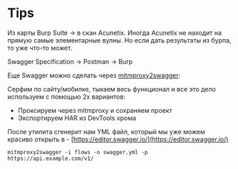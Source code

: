 # Tips

Из карты Burp Suite -> в скан Acunetix. Иногда Acunetix не находит на прямую самые элементарные вулны. Но если дать результаты из бурпа, то уже что-то может.

Swagger Specification -> Postman -> Burp

Еще Swagger можно сделать через [mitmproxy2swagger](https://github.com/alufers/mitmproxy2swagger):

Серфим по сайту/мобилке, тыкаем весь функционал и все это дело используем с помощью 2х вариантов:

* Проксируем через mitmproxy и сохраняем проект
* Экспортируем HAR из DevTools хрома

После утилита сгенерит нам YML файл, который мы уже можем красиво открыть в - [https://editor.swagger.io/](https://editor.swagger.io/)

```
mitmproxy2swagger -i flows -o swagger.yml -p https://api.example.com/v1/
```
